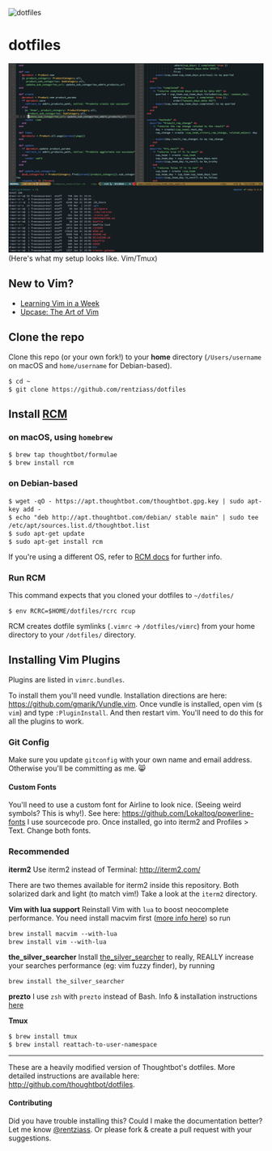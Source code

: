 ![dotfiles](http://i.giphy.com/gZEBpuOkPuydi.gif)

dotfiles
===================
![screenshot](https://github.com/rentziass/dotfiles/blob/master/screenshot.png)
(Here's what my setup looks like. Vim/Tmux)

## New to Vim?
+ [Learning Vim in a Week](https://mikecoutermarsh.com/boston-vim-learning-vim-in-a-week/)
+ [Upcase: The Art of Vim](https://upcase.com/vim)

## Clone the repo

Clone this repo (or your own fork!) to your **home** directory (`/Users/username` on macOS and `home/username` for Debian-based).
```
$ cd ~
$ git clone https://github.com/rentziass/dotfiles
```

## Install [RCM](https://github.com/thoughtbot/rcm)
### on macOS, using `homebrew`

```
$ brew tap thoughtbot/formulae
$ brew install rcm
```
### on Debian-based
```
$ wget -qO - https://apt.thoughtbot.com/thoughtbot.gpg.key | sudo apt-key add -
$ echo "deb http://apt.thoughtbot.com/debian/ stable main" | sudo tee /etc/apt/sources.list.d/thoughtbot.list
$ sudo apt-get update
$ sudo apt-get install rcm
```

If you're using a different OS, refer to [RCM docs](https://github.com/thoughtbot/rcm) for further info.

### Run RCM
This command expects that you cloned your dotfiles to `~/dotfiles/`
```
$ env RCRC=$HOME/dotfiles/rcrc rcup
```
RCM creates dotfile symlinks (`.vimrc` -> `/dotfiles/vimrc`) from your home directory to your `/dotfiles/` directory.

## Installing Vim Plugins
Plugins are listed in `vimrc.bundles`.

To install them you'll need vundle. Installation directions are here: https://github.com/gmarik/Vundle.vim.
Once vundle is installed, open vim (`$ vim`) and type `:PluginInstall`. And then restart vim. You'll need to do this for all the plugins to work.

### Git Config
Make sure you update ```gitconfig``` with your own name and email address. Otherwise you'll be committing as me. :smile_cat:

#### Custom Fonts
You'll need to use a custom font for Airline to look nice. (Seeing weird symbols? This is why!). See here: https://github.com/Lokaltog/powerline-fonts
I use sourcecode pro. Once installed, go into iterm2 and Profiles > Text. Change both fonts.

### Recommended

**iterm2**
Use iterm2 instead of Terminal: http://iterm2.com/

There are two themes available for iterm2 inside this repository. Both solarized dark and light (to match vim!) Take a look at the `iterm2` directory.

**Vim with lua support** Reinstall Vim with `lua` to boost neocomplete performance. You need install macvim first ([more info here](https://coderwall.com/p/c4hk6w/enable-vim-with-lua-support)) so run
```
brew install macvim --with-lua
brew install vim --with-lua
```

**the_silver_searcher** Install [the_silver_searcher](https://github.com/ggreer/the_silver_searcher#installing) to really, REALLY increase your searches performance (eg: vim fuzzy finder), by running
```
brew install the_silver_searcher
```
**prezto**
I use `zsh` with `prezto` instead of Bash. Info & installation instructions [here](https://github.com/ggreer/the_silver_searcher#installing)

**Tmux**
```
$ brew install tmux
$ brew install reattach-to-user-namespace
```

---
These are a heavily modified version of Thoughtbot's dotfiles. More detailed instructions are available here: http://github.com/thoughtbot/dotfiles.

#### Contributing
Did you have trouble installing this? Could I make the documentation better? Let me know [@rentziass](http://twitter.com/rentziass). Or please fork & create a pull request with your suggestions.
